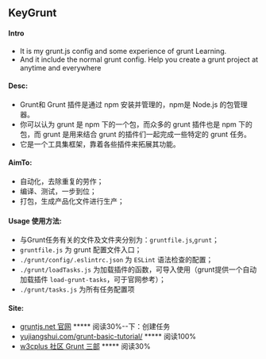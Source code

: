 ## KeyGrunt

#### Intro
* It is my grunt.js config and some experience of grunt Learning.
* And it include the normal grunt config. Help you create a grunt project at anytime and everywhere

#### Desc:
* Grunt和 Grunt 插件是通过 npm 安装并管理的，npm是 Node.js 的包管理器。
* 你可以认为 grunt 是 npm 下的一个包，而众多的 grunt 插件也是 npm 下的包，而 grunt 是用来结合 grunt 的插件们一起完成一些特定的 grunt 任务。
* 它是一个工具集框架，靠着各些插件来拓展其功能。

#### AimTo:
* 自动化，去除重复的劳作；
* 编译、测试，一步到位；
* 打包，生成产品化文件进行生产；

#### Usage 使用方法:
* 与Grunt任务有关的文件及文件夹分别为：`gruntfile.js`,`grunt`；
* `gruntfile.js` 为 grunt 配置文件入口；
* `./grunt/config/.eslintrc.json` 为 `ESLint` 语法检查的配置；
* `./grunt/loadTasks.js` 为加载插件的函数，可导入使用（grunt提供一个自动加载插件 `load-grunt-tasks`，可于官网参考）；
* `./grunt/tasks.js` 为所有任务配置项

#### Site:
* [gruntjs.net 官网](http://www.gruntjs.net/) ***** 阅读30%--下：创建任务
* [yujiangshui.com/grunt-basic-tutorial/](http://yujiangshui.com/grunt-basic-tutorial/) ***** 阅读100%
* [w3cplus 社区 Grunt 三部](http://www.w3cplus.com/tools/grunt-tutorial-start-grunt.html) ***** 阅读30%

